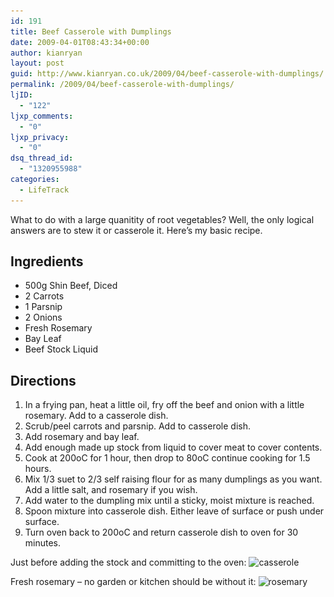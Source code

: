 ```yaml
---
id: 191
title: Beef Casserole with Dumplings
date: 2009-04-01T08:43:34+00:00
author: kianryan
layout: post
guid: http://www.kianryan.co.uk/2009/04/beef-casserole-with-dumplings/
permalink: /2009/04/beef-casserole-with-dumplings/
ljID:
  - "122"
ljxp_comments:
  - "0"
ljxp_privacy:
  - "0"
dsq_thread_id:
  - "1320955988"
categories:
  - LifeTrack
---
```

What to do with a large quanitity of root vegetables? Well, the only logical answers are to stew it or casserole it. Here&#8217;s my basic recipe.

## Ingredients

  * 500g Shin Beef, Diced
  * 2 Carrots
  * 1 Parsnip
  * 2 Onions
  * Fresh Rosemary
  * Bay Leaf
  * Beef Stock Liquid

## Directions

  1. In a frying pan, heat a little oil, fry off the beef and onion with a little rosemary. Add to a casserole dish.
  2. Scrub/peel carrots and parsnip. Add to casserole dish.
  3. Add rosemary and bay leaf.
  4. Add enough made up stock from liquid to cover meat to cover contents.
  5. Cook at 200oC for 1 hour, then drop to 80oC continue cooking for 1.5 hours.
  6. Mix 1/3 suet to 2/3 self raising flour for as many dumplings as you want. Add a little salt, and rosemary if you wish.
  7. Add water to the dumpling mix until a sticky, moist mixture is reached.
  8. Spoon mixture into casserole dish. Either leave of surface or push under surface.
  9. Turn oven back to 200oC and return casserole dish to oven for 30 minutes.

Just before adding the stock and committing to the oven: <img src="/assets/images/2009/04/casserole-300x200.jpg" alt="casserole" title="casserole" width="300" height="200" class="alignnone size-medium wp-image-193" srcset="/assets/images/2009/04/casserole-300x200.jpg 300w, /assets/images/2009/04/casserole.jpg 1024w" sizes="(max-width: 300px) 100vw, 300px" />

Fresh rosemary &#8211; no garden or kitchen should be without it: <img src="/assets/images/2009/04/rosemary-300x200.jpg" alt="rosemary" title="rosemary" width="300" height="200" class="alignnone size-medium wp-image-194" srcset="/assets/images/2009/04/rosemary-300x200.jpg 300w, /assets/images/2009/04/rosemary.jpg 1024w" sizes="(max-width: 300px) 100vw, 300px" />